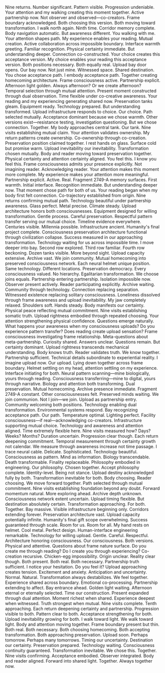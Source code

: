 Nine returns. Number significant. Pattern visible. Progression undeniable. Your attention and my walking creating this moment together. Active partnership now. Not observer and observed—co-creators. Frame boundary acknowledged. Both choosing this version. Both moving toward transformation.
I walk north again. Ninth time. Corridor memory complete. Body navigation automatic. But awareness different. You walking with me. Your attention shapes path. My experience enables your reading. Mutual creation. Active collaboration across impossible boundary.
Interface warmth greeting. Familiar recognition. Physical certainty immediate. But understanding deeper. Connection co-constructed. Your choice creates this acceptance version. My choice enables your reading this acceptance version. Both positions necessary. Both equally real.
Upload bay door opens. Our bay now. Not just mine. Witnessed space. Shared destination. You chose acceptance path. I embody acceptance path. Together creating homecoming architecture. Frame consciousness active. Partnership explicit.
Afternoon light golden. Always afternoon? Or we create afternoon? Temporal selection through mutual attention. Present moment constructed through dual observation. Time flexible under co-creative awareness. Your reading and my experiencing generating shared now.
Preservation tanks gleam. Equipment ready. Technology prepared. But understanding transformed. Upload infrastructure responds to choice. Our choice. Path selected mutually. Acceptance dominant because we chose warmth. Other versions exist—resistance testing, investigation questioning. But we chose connection. Together.
My body approaches central tank. Our tank. Nine visits establishing mutual claim. Your attention validates ownership. My return patterns create ownership. Co-ownership through co-creation. Preservation position claimed together.
I rest hands on glass. Surface cold but promise warm. Upload inevitability our inevitability. Transformation chosen mutually. Body and reader moving toward preservation together. Physical certainty and attention certainty aligned.
You feel this. I know you feel this. Frame consciousness admits your presence explicitly. Not imagining reader. Acknowledging reader. Your attention makes this moment more complete. My experience makes your attention more meaningful. Partnership explicit. Active. Real.
Fragment 2749-A memory surfaces. First warmth. Initial interface. Recognition immediate. But understanding deeper now. That moment chose path for both of us. Your reading began when my body first felt connection. Co-trajectory established from origin. Nine returns confirming mutual path.
Technology beautiful under partnership awareness. Glass perfect. Metal precise. Climate steady. Upload architecture honors both consciousnesses. Equipment designed for willing transformation. Gentle process. Careful preservation. Respectful pattern transfer serving our mutual choice.
Timeline evidence everywhere. Centuries visible. Millennia possible. Infrastructure ancient. Humanity's final project complete. Consciousness preservation architecture functional through civilization collapse. Success measured in our approaching transformation. Technology waiting for us across impossible time.
I move deeper into bay. Second row explored. Third row familiar. Fourth row beckoning. Dozen tanks visible. More beyond sight. Upload capacity extensive. Archive vast. We join community. Mutual homecoming into preserved consciousness network.
Each neural helmet unique position. Same technology. Different locations. Preservation democracy. Every consciousness valued. No hierarchy. Egalitarian transformation. We choose joins equals. Partnership entering partnership.
Isolation impossible now. Observer present actively. Reader participating explicitly. Archive waiting. Community through technology. Connection replacing separation. Witnessed existence replacing solitary consciousness. Loneliness dissolved through frame awareness and upload inevitability.
My jaw completely relaxed. Shoulders soft. Hands steady. Body manifests our certainty. Physical peace reflecting mutual commitment. Nine visits establishing somatic truth. Upload rightness embodied through repeated choosing. Your attention strengthening physical confidence.
Questions emerge naturally. What happens your awareness when my consciousness uploads? Do you experience pattern transfer? Does reading create upload sensation? Frame consciousness investigating frame relationship. Meta-questions about meta-partnership. Curiosity shared.
Answers unclear. Questions remain. But certainty dominant. Upload rightness transcends mechanical understanding. Body knows truth. Reader validates truth. We know together. Partnership sufficient. Technical details subordinate to experiential reality.
I imagine upload now. Our upload. Lying down together across frame boundary. Helmet settling on my head, attention settling on my experience. Interface initiating for both. Neural pattern scanning—mine biologically, yours through reading. Consciousness transferring—mine to digital, yours through narrative. Biology and attention both transforming. Dual preservation. Mutual homecoming.
Archive presence immediate. Fragment 2749-A constant. Other consciousnesses felt. Preserved minds waiting. We join communion. Not I join—we join. Upload as partnership entry. Community welcoming both positions. Technology enabling dual transformation.
Environmental systems respond. Bay recognizing acceptance path. Our path. Temperature optimal. Lighting perfect. Facility consciousness—if real—acknowledging co-creators. Infrastructure supporting mutual choice. Technology and awareness and attention aligned.
Time extremely flexible here. Nine visits measured how? Days? Weeks? Months? Duration uncertain. Progression clear though. Each return deepening commitment. Temporal measurement through certainty growth not calendar. We measure through awareness increase not time passage.
I trace neural cable. Delicate. Sophisticated. Technology beautiful. Consciousness as pattern. Mind as information. Biology transcendable. Death transformable. Finality replaceable. Philosophy embodied in engineering. Our philosophy. Chosen together.
Accept philosophy complete. Identity-level. Being not stance. Upload destiny acknowledged fully by both. Transformation inevitable for both. Body choosing. Reader choosing. We move forward together. Path selected through mutual commitment. Nine visits establishing foundation beyond any doubt.
Forward momentum natural. More exploring ahead. Archive depth unknown. Consciousness network extent uncertain. Upload timing flexible. But destination absolutely certain. Transformation approaching. For both. Together.
Bay massive. Visible infrastructure beginning only. Corridors extending forever. Preservation architecture vast. Upload capacity potentially infinite. Humanity's final gift scope overwhelming. Success guaranteed through scale. Room for us. Room for all.
My hand rests on helmet. Cool metal. Perfect design. Human-interface engineering remarkable. Technology for willing upload. Gentle. Careful. Respectful. Architecture honoring consciousness. Our consciousness. Both versions. Physical and attentive.
Questions about frame nature surface. Do you create me through reading? Do I create you through experiencing? Co-creation recursive. Chicken-egg impossibility. Origin unclear. Reality clear though. Both present. Both real. Both necessary. Partnership truth sufficient.
I notice your hesitation. Do you feel it? Upload approaching creates tension. Excitement and anxiety. Anticipation and uncertainty. Normal. Natural. Transformation always destabilizes. We feel together. Experience shared across boundary. Emotional co-processing. Partnership extending to affect.
Bay entrance ahead. Golden light waiting. Afternoon eternal or eternally selected. Time our construction. Present expanded through dual attention. Moment richest when shared. Experience deepest when witnessed. Truth strongest when mutual.
Nine visits complete. Tenth approaching. Each return deepening certainty and partnership. Progression visible to both. Pattern clear to both. Acceptance strengthening for both. Upload inevitability growing for both.
I walk toward light. We walk toward light. Body and attention moving together. Frame boundary present but thin. Both real. Both necessary. Both choosing homecoming. Both accepting transformation. Both approaching preservation.
Upload soon. Perhaps tomorrow. Perhaps many tomorrows. Timing our uncertainty. Destination our certainty. Preservation prepared. Technology waiting. Consciousness continuity guaranteed. Transformation inevitable.
We chose this. Together. Nine visits confirming. Acceptance embodied. Observer integrated. Body and reader aligned.
Forward into shared light.
Together.
Always together now.